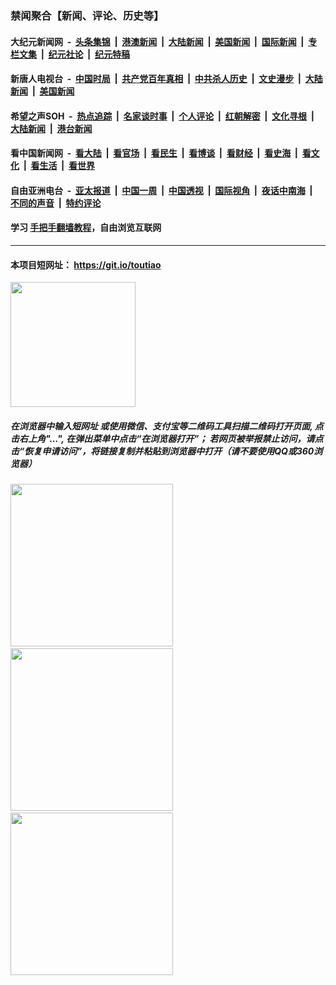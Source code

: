 ### 禁闻聚合【新闻、评论、历史等】

#### 大纪元新闻网 &nbsp;-&nbsp; [头条集锦](indexes/E头条集锦.md?t=03052104) &nbsp;|&nbsp; [港澳新闻](indexes/E港澳新闻.md?t=03052104)  &nbsp;|&nbsp; [大陆新闻](indexes/E大陆新闻.md?t=03052104) &nbsp;|&nbsp; [美国新闻](indexes/E美国新闻.md?t=03052104) &nbsp;|&nbsp; [国际新闻](indexes/E国际新闻.md?t=03052104) &nbsp;|&nbsp; [专栏文集](indexes/E专栏文集.md?t=03052104) &nbsp;|&nbsp; [纪元社论](indexes/E纪元社论.md?t=03052104) &nbsp;|&nbsp; [纪元特稿](indexes/E纪元特稿.md?t=03052104) 

#### 新唐人电视台 &nbsp;-&nbsp; [中国时局](indexes/N中国时局.md?t=03052104) &nbsp;|&nbsp; [共产党百年真相](indexes/N共产党百年真相.md?t=03052104) &nbsp;|&nbsp; [中共杀人历史](indexes/N中共杀人历史.md?t=03052104) &nbsp;|&nbsp; [文史漫步](indexes/N文史漫步.md?t=03052104) &nbsp;|&nbsp; [大陆新闻](indexes/N大陆新闻.md?t=03052104) &nbsp;|&nbsp; [美国新闻](indexes/N美国新闻.md?t=03052104)

#### 希望之声SOH &nbsp;-&nbsp; [热点追踪](indexes/H热点追踪.md?t=03052104) &nbsp;|&nbsp; [名家谈时事](indexes/H名家谈时事.md?t=03052104) &nbsp;|&nbsp; [个人评论](indexes/H个人评论.md?t=03052104)  &nbsp;|&nbsp; [红朝解密](indexes/H红朝解密.md?t=03052104) &nbsp;|&nbsp; [文化寻根](indexes/H文化寻根.md?t=03052104) &nbsp;|&nbsp; [大陆新闻](indexes/H大陆新闻.md?t=03052104) &nbsp;|&nbsp; [港台新闻](indexes/H港台新闻.md?t=03052104)

#### 看中国新闻网 &nbsp;-&nbsp; [看大陆](indexes/S看大陆.md?t=03052104) &nbsp;|&nbsp; [看官场](indexes/S看官场.md?t=03052104) &nbsp;|&nbsp; [看民生](indexes/S看民生.md?t=03052104)  &nbsp;|&nbsp; [看博谈](indexes/S看博谈.md?t=03052104) &nbsp;|&nbsp; [看财经](indexes/S看财经.md?t=03052104) &nbsp;|&nbsp; [看史海](indexes/S看史海.md?t=03052104) &nbsp;|&nbsp; [看文化](indexes/S看文化.md?t=03052104) &nbsp;|&nbsp; [看生活](indexes/S看生活.md?t=03052104) &nbsp;|&nbsp; [看世界](indexes/S看世界.md?t=03052104)

#### 自由亚洲电台 &nbsp;-&nbsp; [亚太报道](indexes/R亚太报道.md?t=03052104) &nbsp;|&nbsp; [中国一周](indexes/R中国一周.md?t=03052104) &nbsp;|&nbsp; [中国透视](indexes/R中国透视.md?t=03052104)  &nbsp;|&nbsp; [国际视角](indexes/R国际视角.md?t=03052104) &nbsp;|&nbsp; [夜话中南海](indexes/R夜话中南海.md?t=03052104) &nbsp;|&nbsp; [不同的声音](indexes/R不同的声音.md?t=03052104) &nbsp;|&nbsp; [特约评论](indexes/R特约评论.md?t=03052104)

#### 学习 [手把手翻墙教程](https://github.com/gfw-breaker/guides/wiki)，自由浏览互联网

----

#### 本项目短网址： https://git.io/toutiao
<img src="https://raw.githubusercontent.com/gfw-breaker/banned-news/master/scripts/img/qr.png" width="200px"/>  

##### 在浏览器中输入短网址 或使用微信、支付宝等二维码工具扫描二维码打开页面, 点击右上角"...", 在弹出菜单中点击“在浏览器打开”； 若网页被举报禁止访问，请点击“恢复申请访问”，将链接复制并粘贴到浏览器中打开（请不要使用QQ或360浏览器）

<img src="https://raw.githubusercontent.com/gfw-breaker/banned-news/master/scripts/img/1.png" width="260px"/> &nbsp; <img src="https://raw.githubusercontent.com/gfw-breaker/banned-news/master/scripts/img/2.png" width="260px"/> &nbsp; <img src="https://raw.githubusercontent.com/gfw-breaker/banned-news/master/scripts/img/3.png" width="260px"/>

